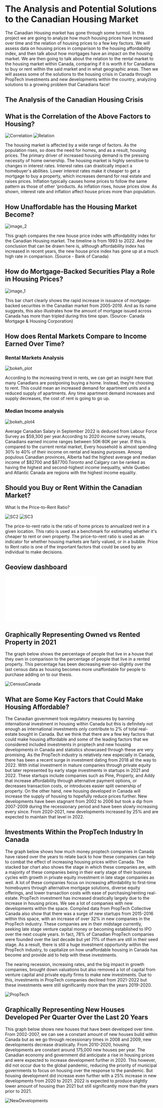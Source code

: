 # The Analysis and Potential Solutions to the Canadian Housing Market

The Canadian Housing market has gone through some turmoil. In this project we are going to analyze how much housing prices have increased over time and the relation of housing prices to a few key factors. We will assess data on housing prices in comparison to the housing affordability index, and then talk about how mortgages have an impact on the housing market. We are then going to talk about the relation to the rental market to the housing market within Canada, comparing if it is worth it for Canadians to buy or rent within the said market and in what geographic areas. Then we will assess some of the solutions to the housing crisis in Canada through PropTech investments and new developments within the country, analyzing solutions to a growing problem that Canadians face!

## The Analysis of the Canadian Housing Crisis

## What is the Correlation of the Above Factors to Housing?

![Correlation](Correlation.png) ![Relation](Relation.png)

The housing market is affected by a wide range of factors. As the population rises, so does the need for homes, and as a result, housing prices. The primary driver of increased housing demand is the pressing necessity of home ownership. The housing market is highly sensitive to changes in interest rates. Interest rates can drastically impact a homebuyer's abilities. Lower interest rates make it cheaper to get a mortgage to buy a property, which increases demand for real estate and raises prices. Inflation typically causes home prices to follow the same pattern as those of other 'products. As inflation rises, house prices slow. As shown, interest rate and inflation affect house prices more than population.

## How Unaffordable has the Housing Market Become?

![image_2](image_2.png)

This graph compares the new house price index with affordability index for the Canadian Housing market. The timeline is from 1993 to 2022. And the conclusion that can be drawn here is, although affordability index has increased in recent years, the new house price index has gone up at a much high rate in comparison. (Source - Bank of Canada)


## How do Mortgage-Backed Securities Play a Role in Housing Prices?

![image_1](image_1.png)

This bar chart clearly shows the rapid increase in issuance of mortgage-backed securities in the Canadian market from 2005-2019. And as its name suggests, this also illustrates how the amount of mortgage issued across Canada has more than tripled during this time span. (Source- Canada Mortgage & Housing Corporation)   




## How does Rental Markets Compare to Income Earned Over Time?

### Rental Markets Analysis

![bokeh_plot](bokeh_plot.png)

According to the increasing trend in rents, we can get an insight here that many Canadians are postponing buying a home. Instead, they’re choosing to rent. This could mean an increased demand for apartment units and a reduced supply of apartments. Any time apartment demand increases and supply decreases, the cost of rent is going to go up.

### Median Income analysis

![bokeh_plot4](bokeh_plot4.png)

Average Canadian Salary in September 2022 is deduced from Labour Force Survey as $59,300 per year.According to 2020 income survey results, Canadians earned income ranges between 50K-80K per year. If this is compared to the current rental market, Every household is almost spending 30% to 40% of their income on rental and leasing purposes. Among populous Canadian provinces, Alberta had the highest average and median income of $82700 and $87700.Toronto and Calgary can be ranked as having the highest and second-highest income inequality, while Quebec and Atlantic Canada are regions with the highest income equality.


## Should you Buy or Rent Within the Canadian Market?

What Is the Price-to-Rent Ratio?

![SC2](SC2.png) ![SC3](SC3.png)

The price-to-rent ratio is the ratio of home prices to annualized rent in a given location. This ratio is used as a benchmark for estimating whether it's cheaper to rent or own property. The price-to-rent ratio is used as an indicator for whether housing markets are fairly valued, or in a bubble. Price to Rent ratio is one of the important factors that could be used by an individual to make decisions.

## Geoview dashboard
![link](housing_price_map.html)

Graphically Representing Owned vs Rented Property in 2021
---------------------------------------------------------

The graph below shows the percentage of people that live in a house that
they own in comparison to the percentage of people that live in a rented
property. This percentage has been decreasing ever-so-slightly over the
last census data as housing becomes more unaffordable for people to
purchase adding on to our thesis.

![CensusCanada](CensusCanada.JPG)

What are Some Key Factors that Could Make Housing Affordable?
----------------------------------------------------------------

The Canadian government took regulatory measures by banning
international investment in housing within Canada but this is definitely
not enough as international investments only contribute to 2% of total
real-estate bought in Canada. But we think that there are a few key
factors that could make housing affordable and some of the leading
factors that we considered included investments in proptech and new
housing developments in Canada and statistics showcased through these
are very promising. As the PropTech industry is relatively new
especially in Canada, there has been a recent surge in investment dating
from 2018 all the way to 2022. With initial investment in mature
companies through private equity but later represented by early stage
investments in startups in 2021 and 2022. These startups include
companies such as Pine, Properly, and Addy that increase affordability
through alternative payment options, or decreases transaction costs, or
introduces easier split ownership of property. On the other hand, new
housing developed in Canada will increase the supply of housing to
hopefully reduce prices further. New developments have been stagnant
from 2002 to 2006 but took a dip from 2007-2009 during the recessionary
period and have been slowly increasing every since. From 2020-2021, new
developments increased by 25% and are expected to maintain that level in
2022.

Investments Within the PropTech Industry In Canada
--------------------------------------------------

The graph below shows how much money proptech companies in Canada have
raised over the years to relate back to how these companies can help to
combat the effect of increasing housing prices within Canada. The
stacked bar chart also shows the stage in which these companies are,
with a majority of these companies being in their early stage of their
business cycles with growth in private equity investment in late stage
companies as well. A lot of these companies focus on increasing
affordability to first-time homebuyers through alternative mortgage
solutions, diverse equity offerings, and lower transaction costs with
ease of purchasing/renting real-estate. PropTech investment has
increased drastically largely due to the increase in housing prices. We
see a lot of companies with new developments within the space. Compiled
data from PropTech Collective Canada also show that there was a surge of
new startups from 2015-2016 within this space, with an increase of over
32% in new companies in the PropTech industry. These companies are in
their midstage currently, seeking late stage venture capital money or
becoming established to IPO over the next couple years. In fact, 78% of
Canadian PropTech companies were founded over the last decade but yet
71% of them are still in their seed stage. As a result, there is still a
huge investment opportunity within the PropTech industry, to capitalize
on how unaffordable housing in Canada has become and provide aid to help
with these investments.

The nearing recession, increasing rates, and the big impact in growth
companies, brought down valuations but also removed a lot of capital
from venture capital and private equity firms to make new investments.
Due to this, investments in PropTech companies declined from 2021-2022
but these investments were still significantly more than the years
2019-2020.

![PropTech](PropTech.JPG)

Graphically Representing New Houses Developed Per Quarter Over the Last 20 Years
--------------------------------------------------------------------------------

This graph below shows new houses that have been developed over time.
From 2002-2007, we can see a constant amount of new houses build within
Canada but as we go through recessionary times in 2008 and 2009, new
developments decrease drastically. From 2010-2020, housing developments
are constant around 175,000 new houses per year. The Canadian economy
and government did anticipate a rise in housing prices and were expected
to increase development further in 2020. This however, did not occur due
to the global pandemic, reducing the priority of municipal governments
to focus on housing over the response to the pandemic. But housing
development did increase even further with a 25% increase in new
developments from 2020 to 2021. 2022 is expected to produce slightly
lower amount of housing than 2021 but still significantly more than the
years prior to 2021.

![NewDevelopments](NewDevelopments.JPG)

